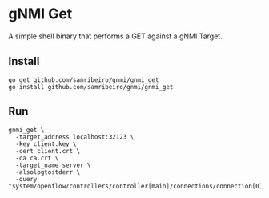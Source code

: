 # gNMI Get

A simple shell binary that performs a GET against a gNMI Target.

## Install

```
go get github.com/samribeiro/gnmi/gnmi_get
go install github.com/samribeiro/gnmi/gnmi_get
```

## Run

```
gnmi_get \
  -target_address localhost:32123 \
  -key client.key \
  -cert client.crt \
  -ca ca.crt \
  -target_name server \
  -alsologtostderr \
  -query "system/openflow/controllers/controller[main]/connections/connection[0]/state/address"
```

